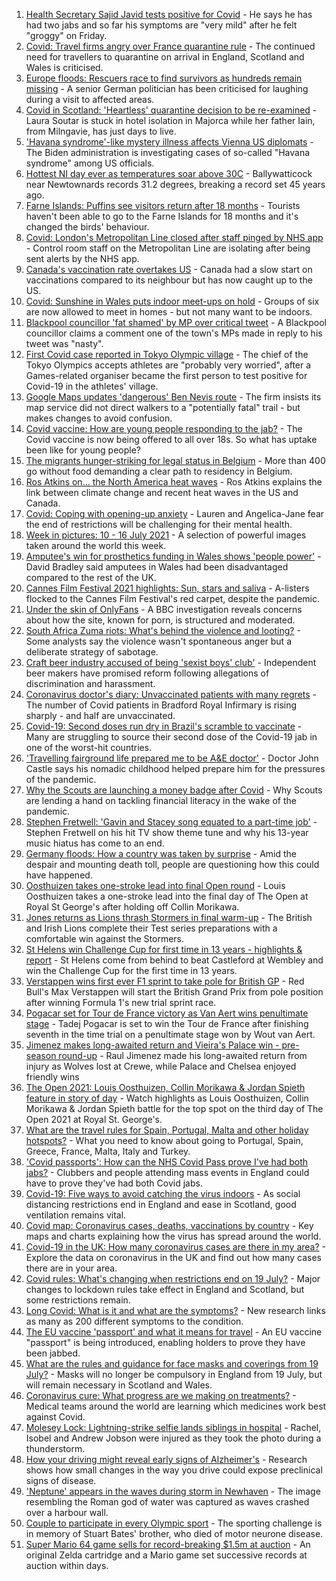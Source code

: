 1. [Health Secretary Sajid Javid tests positive for Covid](https://www.bbc.co.uk/news/uk-57874744) - He says he has had two jabs and so far his symptoms are "very mild" after he felt "groggy" on Friday.
2. [Covid: Travel firms angry over France quarantine rule](https://www.bbc.co.uk/news/uk-57874167) - The continued need for travellers to quarantine on arrival in England, Scotland and Wales is criticised.
3. [Europe floods: Rescuers race to find survivors as hundreds remain missing](https://www.bbc.co.uk/news/world-europe-57871308) - A senior German politician has been criticised for laughing during a visit to affected areas.
4. [Covid in Scotland: 'Heartless' quarantine decision to be re-examined](https://www.bbc.co.uk/news/uk-scotland-glasgow-west-57875096) - Laura Soutar is stuck in hotel isolation in Majorca while her father Iain, from Milngavie, has just days to live.
5. ['Havana syndrome'-like mystery illness affects Vienna US diplomats](https://www.bbc.co.uk/news/world-europe-57875322) - The Biden administration is investigating cases of so-called "Havana syndrome" among US officials.
6. [Hottest NI day ever as temperatures soar above 30C](https://www.bbc.co.uk/news/uk-northern-ireland-57875732) - Ballywatticock near Newtownards records 31.2 degrees, breaking a record set 45 years ago.
7. [Farne Islands: Puffins see visitors return after 18 months](https://www.bbc.co.uk/news/uk-57873055) - Tourists haven't been able to go to the Farne Islands for 18 months and it's changed the birds' behaviour.
8. [Covid: London's Metropolitan Line closed after staff pinged by NHS app](https://www.bbc.co.uk/news/uk-england-london-57874404) - Control room staff on the Metropolitan Line are isolating after being sent alerts by the NHS app.
9. [Canada's vaccination rate overtakes US](https://www.bbc.co.uk/news/world-us-canada-57869947) - Canada had a slow start on vaccinations compared to its neighbour but has now caught up to the US.
10. [Covid: Sunshine in Wales puts indoor meet-ups on hold](https://www.bbc.co.uk/news/uk-wales-57875082) - Groups of six are now allowed to meet in homes - but not many want to be indoors.
11. [Blackpool councillor 'fat shamed' by MP over critical tweet](https://www.bbc.co.uk/news/uk-england-lancashire-57873811) - A Blackpool councillor claims a comment one of the town's MPs made in reply to his tweet was "nasty".
12. [First Covid case reported in Tokyo Olympic village](https://www.bbc.co.uk/sport/olympics/57872739) - The chief of the Tokyo Olympics accepts athletes are "probably very worried", after a Games-related organiser became the first person to test positive for Covid-19 in the athletes' village.
13. [Google Maps updates 'dangerous' Ben Nevis route](https://www.bbc.co.uk/news/uk-scotland-highlands-islands-57873330) - The firm insists its map service did not direct walkers to a "potentially fatal" trail - but makes changes to avoid confusion.
14. [Covid vaccine: How are young people responding to the jab?](https://www.bbc.co.uk/news/uk-england-london-57845115) - The Covid vaccine is now being offered to all over 18s. So what has uptake been like for young people?
15. [The migrants hunger-striking for legal status in Belgium](https://www.bbc.co.uk/news/world-europe-57867823) - More than 400 go without food demanding a clear path to residency in Belgium.
16. [Ros Atkins on… the North America heat waves](https://www.bbc.co.uk/news/world-57868135) - Ros Atkins explains the link between climate change and recent heat waves in the US and Canada.
17. [Covid: Coping with opening-up anxiety](https://www.bbc.co.uk/news/health-57869257) - Lauren and Angelica-Jane fear the end of restrictions will be challenging for their mental health.
18. [Week in pictures: 10 - 16 July 2021](https://www.bbc.co.uk/news/in-pictures-57853779) - A selection of powerful images taken around the world this week.
19. [Amputee's win for prosthetics funding in Wales shows 'people power'](https://www.bbc.co.uk/news/uk-wales-57866765) - David Bradley said amputees in Wales had been disadvantaged compared to the rest of the UK.
20. [Cannes Film Festival 2021 highlights: Sun, stars and saliva](https://www.bbc.co.uk/news/entertainment-arts-57864015) - A-listers flocked to the Cannes Film Festival's red carpet, despite the pandemic.
21. [Under the skin of OnlyFans](https://www.bbc.co.uk/news/uk-57269939) - A BBC investigation reveals concerns about how the site, known for porn, is structured and moderated.
22. [South Africa Zuma riots: What's behind the violence and looting?](https://www.bbc.co.uk/news/world-africa-57860998) - Some analysts say the violence wasn't spontaneous anger but a deliberate strategy of sabotage.
23. [Craft beer industry accused of being 'sexist boys' club'](https://www.bbc.co.uk/news/business-57719831) - Independent beer makers have promised reform following allegations of discrimination and harassment.
24. [Coronavirus doctor's diary: Unvaccinated patients with many regrets](https://www.bbc.co.uk/news/stories-57866661) - The number of Covid patients in Bradford Royal Infirmary is rising sharply - and half are unvaccinated.
25. [Covid-19: Second doses run dry in Brazil's scramble to vaccinate](https://www.bbc.co.uk/news/world-latin-america-57819263) - Many are struggling to source their second dose of the Covid-19 jab in one of the worst-hit countries.
26. ['Travelling fairground life prepared me to be A&E doctor'](https://www.bbc.co.uk/news/uk-england-sussex-57643707) - Doctor John Castle says his nomadic childhood helped prepare him for the pressures of the pandemic.
27. [Why the Scouts are launching a money badge after Covid](https://www.bbc.co.uk/news/business-57863156) - Why Scouts are lending a hand on tackling financial literacy in the wake of the pandemic.
28. [Stephen Fretwell: 'Gavin and Stacey song equated to a part-time job'](https://www.bbc.co.uk/news/entertainment-arts-57812272) - Stephen Fretwell on his hit TV show theme tune and why his 13-year music hiatus has come to an end.
29. [Germany floods: How a country was taken by surprise](https://www.bbc.co.uk/news/world-europe-57867773) - Amid the despair and mounting death toll, people are questioning how this could have happened.
30. [Oosthuizen takes one-stroke lead into final Open round](https://www.bbc.co.uk/sport/golf/57876628) - Louis Oosthuizen takes a one-stroke lead into the final day of The Open at Royal St George's after holding off Collin Morikawa.
31. [Jones returns as Lions thrash Stormers in final warm-up](https://www.bbc.co.uk/sport/rugby-union/57874651) - The British and Irish Lions complete their Test series preparations with a comfortable win against the Stormers.
32. [St Helens win Challenge Cup for first time in 13 years - highlights & report](https://www.bbc.co.uk/sport/rugby-league/57828390) - St Helens come from behind to beat Castleford at Wembley and win the Challenge Cup for the first time in 13 years.
33. [Verstappen wins first ever F1 sprint to take pole for British GP](https://www.bbc.co.uk/sport/formula1/57875745) - Red Bull's Max Verstappen will start the British Grand Prix from pole position after winning Formula 1's new trial sprint race.
34. [Pogacar set for Tour de France victory as Van Aert wins penultimate stage](https://www.bbc.co.uk/sport/cycling/57855539) - Tadej Pogacar is set to win the Tour de France after finishing seventh in the time trial on a penultimate stage won by Wout van Aert.
35. [Jimenez makes long-awaited return and Vieira's Palace win - pre-season round-up](https://www.bbc.co.uk/sport/football/57869739) - Raul Jimenez made his long-awaited return from injury as Wolves lost at Crewe, while Palace and Chelsea enjoyed friendly wins
36. [The Open 2021: Louis Oosthuizen, Collin Morikawa & Jordan Spieth feature in story of day](https://www.bbc.co.uk/sport/av/golf/57877059) - Watch highlights as Louis Oosthuizen, Collin Morikawa & Jordan Spieth battle for the top spot on the third day of The Open 2021 at Royal St. George's.
37. [What are the travel rules for Spain, Portugal, Malta and other holiday hotspots?](https://www.bbc.co.uk/news/explainers-56997931) - What you need to know about going to Portugal, Spain, Greece, France, Malta, Italy and Turkey.
38. ['Covid passports': How can the NHS Covid Pass prove I've had both jabs?](https://www.bbc.co.uk/news/explainers-55718553) - Clubbers and people attending mass events in England could have to prove they've had both Covid jabs.
39. [Covid-19: Five ways to avoid catching the virus indoors](https://www.bbc.co.uk/news/explainers-53917432) - As social distancing restrictions end in England and ease in Scotland, good ventilation remains vital.
40. [Covid map: Coronavirus cases, deaths, vaccinations by country](https://www.bbc.co.uk/news/world-51235105) - Key maps and charts explaining how the virus has spread around the world.
41. [Covid-19 in the UK: How many coronavirus cases are there in my area?](https://www.bbc.co.uk/news/uk-51768274) - Explore the data on coronavirus in the UK and find out how many cases there are in your area.
42. [Covid rules: What's changing when restrictions end on 19 July?](https://www.bbc.co.uk/news/explainers-52530518) - Major changes to lockdown rules take effect in England and Scotland, but some restrictions remain.
43. [Long Covid: What is it and what are the symptoms?](https://www.bbc.co.uk/news/health-57833394) - New research links as many as 200 different symptoms to the condition.
44. [The EU vaccine 'passport' and what it means for travel](https://www.bbc.co.uk/news/explainers-57665765) - An EU vaccine "passport" is being introduced, enabling holders to prove they have been jabbed.
45. [What are the rules and guidance for face masks and coverings from 19 July?](https://www.bbc.co.uk/news/health-51205344) - Masks will no longer be compulsory in England from 19 July, but will remain necessary in Scotland and Wales.
46. [Coronavirus cure: What progress are we making on treatments?](https://www.bbc.co.uk/news/health-52354520) - Medical teams around the world are learning which medicines work best against Covid.
47. [Molesey Lock: Lightning-strike selfie lands siblings in hospital](https://www.bbc.co.uk/news/uk-england-london-57825759) - Rachel, Isobel and Andrew Jobson were injured as they took the photo during a thunderstorm.
48. [How your driving might reveal early signs of Alzheimer's](https://www.bbc.co.uk/news/business-57670006) - Research shows how small changes in the way you drive could expose preclinical signs of disease.
49. ['Neptune' appears in the waves during storm in Newhaven](https://www.bbc.co.uk/news/uk-england-sussex-57770547) - The image resembling the Roman god of water was captured as waves crashed over a harbour wall.
50. [Couple to participate in every Olympic sport](https://www.bbc.co.uk/news/uk-england-bristol-57698186) - The sporting challenge is in memory of Stuart Bates' brother, who died of motor neurone disease.
51. [Super Mario 64 game sells for record-breaking $1.5m at auction](https://www.bbc.co.uk/news/technology-57804089) - An original Zelda cartridge and a Mario game set successive records at auction within days.

